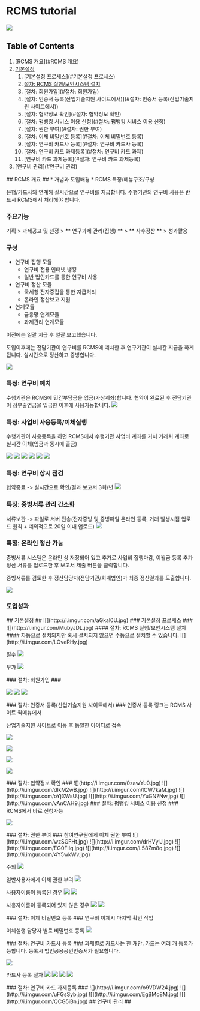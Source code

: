 # RCMS tutorial
![](http://i.imgur.com/uUUsDDt.jpg)

## Table of Contents ##
1. [RCMS 개요](#RCMS 개요)
2. [기본설정](#기본설정)
	1. [기본설정 프로세스](#기본설정 프로세스)
	2. [절차: RCMS 실행/보안시스템 설치](#절차-RCMS실행보안시스템설치)
	3. [절차: 회원가입](#절차: 회원가입)
	4. [절차: 인증서 등록(산업기술지원 사이트에서)](#절차: 인증서 등록(산업기술지원 사이트에서))
	5. [절차: 협약정보 확인](#절차: 협약정보 확인)
	6. [절차: 펌뱅킹 서비스 이용 신청](#절차: 펌뱅킹 서비스 이용 신청)
	7. [절차: 권한 부여](#절차: 권한 부여)
	8. [절차: 이체 비밀번호 등록](#절차: 이체 비밀번호 등록)
	9. [절차: 연구비 카드사 등록](#절차: 연구비 카드사 등록)
	10. [절차: 연구비 카드 과제등록](#절차: 연구비 카드 과제)
	11. [연구비 카드 과제등록](#절차: 연구비 카드 과제등록)  
3. [연구비 관리](#연구비 관리)  

<a name="RCMS 개요"/>
## RCMS 개요 ##
* 개념과 도입배경
* RCMS 특징/메뉴구조/구성

은행/카드사와 연계해 실시간으로 연구비를 지급합니다. 수행기관의 연구비 사용은 반드시 RCMS에서 처리해야 합니다.

### 주요기능 ###
기획 > 과제공고 및 선정 > ** 연구과제 관리(집행) ** > ** 사후정산 ** > 성과활용

### 구성 ###
* 연구비 집행 모듈
	* 연구비 전용 인터넷 뱅킹
	* 일반 법인카드를 통한 연구비 사용
* 연구비 정산 모듈
	* 국세청 전자증깁을 통한 지급처리
	* 온라인 정산보고 지원
* 연계모듈
	* 금융망 연계모듈
	* 과제관리 연계모듈

이전에는 일괄 지급 후 일괄 보고했습니다.

도입이후에는 전담기관이 연구비를 RCMS에 예치한 후 연구기관이 실시간 지급을 하게 됩니다. 실시간으로 정산하고 증빙합니다.

![](http://i.imgur.com/cZBrEYZ.png)

### 특징: 연구비 예치 ###
수행기관은 RCMS에 민간부담금을 입금(가상계좌)합니다. 협약이 완료된 후 전담기관이 정부출연금을 입금한 이후에 사용가능합니다.
![](http://i.imgur.com/rkOY1sm.jpg)

### 특징: 사업비 사용등록/이체실행 ###
수행기관이 사용등록을 하면 RCMS에서 수행기관 사업비 계좌를 거처 거래처 계좌로 실시간 이체(입금과 동시에 출금)

![](http://i.imgur.com/642PvAj.png)
![](http://i.imgur.com/G0vlPkB.png)
![](http://i.imgur.com/FhAAokb.png)
![](http://i.imgur.com/ORMRAIt.png)
![](http://i.imgur.com/Dx1WLhT.png)
![](http://i.imgur.com/FqgxIn4.jpg)

### 특징: 연구비 상시 점검 ###
협약종료 -> 실시간으로 확인/결과 보고서 3회/년
![](http://i.imgur.com/RnegtrE.jpg)

### 특징: 증빙서류 관리 간소화 ###
서류보관 -> 파일로 서버 전송(전자증빙 및 증빙파일 온라인 등록, 거래 발생시점 업로드 원칙 + 예외적으로 20일 이내 업로드)
![](http://i.imgur.com/QQPvkEy.jpg)

### 특징: 온라인 정산 가능 ###
증빙서류 시스템은 온라인 상 저장되어 있고 추가로 사업비 집행마감, 이월금 등록 추가정산 서류를 업로드한 후 보고서 제출 버튼을 클릭합니다. 

증빙서류를 검토한 후 정산담당자(전담기관/회계법인)가 최종 정산결과를 도출합니다.
 
![](http://i.imgur.com/9SYS2vv.jpg)

### 도입성과 ###

<a name="기본설정"/>
## 기본설정 ##
![](http://i.imgur.com/aGkal0U.jpg)

<a name="기본설정 프로세스"/>
### 기본설정 프로세스 ###
![](http://i.imgur.com/MubyJDL.jpg)

<a name="절차-RCMS실행보안시스템설치"/>
#### 절차: RCMS 실행/보안시스템 설치 ####
자동으로 설치되지만 혹시 설치되지 않으면 수동으로 설치할 수 있습니다.
![](http://i.imgur.com/LOveRHy.jpg)

필수
![](http://i.imgur.com/YkaB4Q9.jpg)

부가
![](http://i.imgur.com/eKcFSM6.jpg)

<a name="절차-회원가입"/>
### 절차: 회원가입 ###

![](http://i.imgur.com/A5opomZ.jpg)
![](http://i.imgur.com/XsuCBCD.jpg)
![](http://i.imgur.com/71c8mnX.jpg)

<a name="절차: 인증서 등록(산업기술지원 사이트에서)"/>
### 절차: 인증서 등록(산업기술지원 사이트에서) ###
인증서 등록 링크는 RCMS 사이트 퀵메뉴에서

산업기술지원 사이트로 이동 후 동일한 아이디로 접속

![](http://i.imgur.com/lpgwcdU.jpg)

![](http://i.imgur.com/szSe5fn.jpg)

![](http://i.imgur.com/NS4Mj3T.jpg)

![](http://i.imgur.com/CEpqnPh.jpg)

<a name="절차: 협약정보 확인"/>
### 절차: 협약정보 확인 ###
![](http://i.imgur.com/0zawYu0.jpg)
![](http://i.imgur.com/dlkM2wB.jpg)
![](http://i.imgur.com/lCW7kaM.jpg)
![](http://i.imgur.com/oYjXWsU.jpg)
![](http://i.imgur.com/YuGN7Nw.jpg)
![](http://i.imgur.com/vAnCAH9.jpg)

<a name="절차: 펌뱅킹 서비스 이용 신청"/>
### 절차: 펌뱅킹 서비스 이용 신청 ###
RCMS에서 바로 신청가능

![](http://i.imgur.com/nT61hvg.jpg)

<a name="절차: 권한 부여"/>
### 절차: 권한 부여 ###
참여연구원에게 이체 권한 부여
![](http://i.imgur.com/wzSGFHt.jpg)
![](http://i.imgur.com/drHVylJ.jpg)
![](http://i.imgur.com/EG0FiIq.jpg)
![](http://i.imgur.com/L58Zm8q.jpg)
![](http://i.imgur.com/4Y5wkWv.jpg)

주의
![](http://i.imgur.com/8fFHH71.jpg)


일반사용자에게 이체 권한 부여
![](http://i.imgur.com/vCqR2g8.jpg)

사용자이름이 등록된 경우
![](http://i.imgur.com/kATgK4m.jpg)
![](http://i.imgur.com/9i7OdPm.jpg)

사용자이름이 등록되어 있지 않은 경우
![](http://i.imgur.com/GqcfEqa.jpg)
![](http://i.imgur.com/kmWpoil.jpg)

<a name="절차: 이체 비밀번호 등록"/>
### 절차: 이체 비밀번호 등록 ###
연구비 이체시 마지막 확인 작업

이체실행 담당자 별로 비밀번호 등록
![](http://i.imgur.com/nNwCXdq.jpg)

<a name="절차: 연구비 카드사 등록"/>
### 절차: 연구비 카드사 등록 ###
과제별로 카드사는 한 개만. 카드는 여러 개 등록가능합니다.
등록시 법인공용공인인증서가 필요합니다.

![](http://i.imgur.com/jOfcGDS.jpg)

카드사 등록 절차 
![](http://i.imgur.com/9mDst48.jpg)
![](http://i.imgur.com/ru2s9Q9.jpg)
![](http://i.imgur.com/5sIyy2b.jpg)
![](http://i.imgur.com/vu0bb6T.jpg)

<a name="절차: 연구비 카드 과제등록"/>
### 절차: 연구비 카드 과제등록 ###
![](http://i.imgur.com/o9VDW24.jpg)
![](http://i.imgur.com/uFGsSyb.jpg)
![](http://i.imgur.com/EgBMo8M.jpg)
![](http://i.imgur.com/QCG5iBn.jpg)

<a name="연구비 관리"/>
## 연구비 관리 ##

